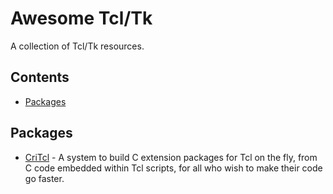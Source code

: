 # Awesome Tcl/Tk

A collection of Tcl/Tk resources.

## Contents

- [Packages](#packages)

## Packages

- [CriTcl](https://github.com/andreas-kupries/critcl) - A system to build C extension packages for Tcl on the fly, from C code embedded within Tcl scripts, for all who wish to make their code go faster.
